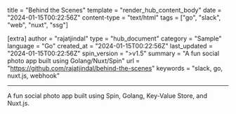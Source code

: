 title = "Behind the Scenes"
template = "render_hub_content_body"
date = "2024-01-15T00:22:56Z"
content-type = "text/html"
tags = ["go", "slack", "web", "nuxt", "ssg"]

[extra]
author = "rajatjindal"
type = "hub_document"
category = "Sample"
language = "Go"
created_at = "2024-01-15T00:22:56Z"
last_updated = "2024-01-15T00:22:56Z"
spin_version = ">v1.5"
summary =  "A fun social photo app built using Golang/Nuxt/Spin"
url = "https://github.com/rajatjindal/behind-the-scenes"
keywords = "slack, go, nuxt.js, webhook"

---

A fun social photo app built using Spin, Golang, Key-Value Store, and Nuxt.js. 
